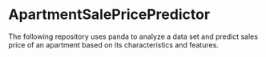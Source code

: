 # ApartmentSalePricePredictor
The following repository uses panda to analyze a data set and predict sales price of an apartment based on its characteristics and features.
